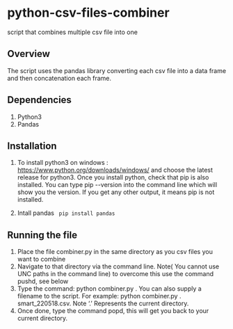 # python-csv-files-combiner
script that combines multiple csv file into one

## Overview
The script uses the pandas library converting each csv file into a data frame and then concatenation each frame. 

## Dependencies
1) Python3
2) Pandas

## Installation
1)	To install python3 on windows :  https://www.python.org/downloads/windows/ and choose the latest release for python3. Once you install python, check that pip is also installed. You can type pip --version into the command line which will show you the version. If you get any other output, it means pip is not installed.

2) Intall pandas
```  pip install pandas ```

## Running the file
1)	Place the file combiner.py in the same directory as you csv files you want to combine
2)	Navigate to that directory via the command line. Note( You cannot use UNC paths in the command line) to overcome this use the command pushd, see below
3)	Type the command: python combiner.py . You can also supply a filename to the script. For example:  python combiner.py .  smart_220518.csv. Note ‘.’ Represents the current directory.
4)	Once done, type the command popd, this will get you back to your current directory.

